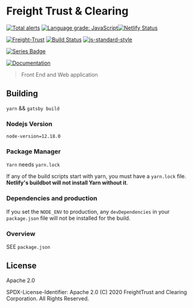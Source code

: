 <!--
SPDX-License-Identifier: Apache-2.0
SPDXVersion: SPDX-2.2
SPDX-FileCopyrightText: Copyright 2020 FreightTrust and Clearing Corporation
-->

# Freight Trust & Clearing

[![Total alerts](https://img.shields.io/lgtm/alerts/g/freight-trust/webapp.svg?logo=lgtm&logoWidth=18)](https://lgtm.com/projects/g/freight-trust/webapp/alerts/)
[![Language grade: JavaScript](https://img.shields.io/lgtm/grade/javascript/g/freight-trust/webapp.svg?logo=lgtm&logoWidth=18)](https://lgtm.com/projects/g/freight-trust/webapp/context:javascript)[![Netlify Status](https://api.netlify.com/api/v1/badges/80d4f2dd-3ac9-4292-80b9-2acdc2b8c3a8/deploy-status)](https://app.netlify.com/sites/freighttrust/deploys) 
<br />

[![Freight-Trust](https://circleci.com/gh/freight-trust/webapp.svg?style=shield)](https://app.circleci.com/pipelines/github/freight-trust/webapp) [![Build Status](https://travis-ci.com/freight-trust/webapp.svg?branch=master)](https://travis-ci.com/freight-trust/webapp) [![js-standard-style](https://img.shields.io/badge/code%20style-standard-brightgreen.svg)](http://standardjs.com/)

[![Series Badge](https://seriesci.com/freight-trust/webapp/series/master/:series.svg)](https://seriesci.com/freight-trust/webapp/series/master/:series)



[![Documentation](https://inch-ci.org/github/freight-trust/webapp.svg?branch=master)](https://inch-ci.org/github/freight-trust/webapp?branch=master&pending_build=598388)



> Front End and Web application

## Building

`yarn` && `gatsby build`

### Nodejs Version

`node-version=12.18.0`

### Package Manager

`Yarn` needs `yarn.lock`

If any of the build scripts start with yarn, you must have a `yarn.lock` file.
**Netlify's buildbot will not install Yarn without it**.

### Dependencies and production

If you set the `NODE_ENV` to production, any `devDependencies` in your
`package.json` file will not be installed for the build.

### Overview

SEE `package.json`

## License

Apache 2.0

SPDX-License-Identifier: Apache 2.0 (C) 2020 FreightTrust and Clearing
Corporation. All Rights Reserved.
